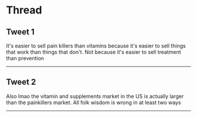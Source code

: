# Thread

## Tweet 1

It's easier to sell pain killers than vitamins because it's easier to sell things that work than things that don't. Not because it's easier to sell treatment than prevention

---

## Tweet 2

Also lmao the vitamin and supplements market in the US is actually larger than the painkillers market. All folk wisdom is wrong in at least two ways

---

